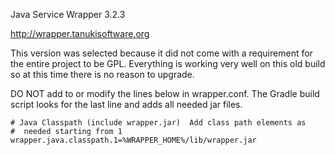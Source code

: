 Java Service Wrapper 3.2.3

http://wrapper.tanukisoftware.org

This version was selected because it did not come with a
requirement for the entire project to be GPL. Everything
is working very well on this old build so at this time
there is no reason to upgrade.

DO NOT add to or modify the lines below in wrapper.conf. The Gradle
build script looks for the last line and adds all needed jar files.

```
# Java Classpath (include wrapper.jar)  Add class path elements as
#  needed starting from 1
wrapper.java.classpath.1=%WRAPPER_HOME%/lib/wrapper.jar
```